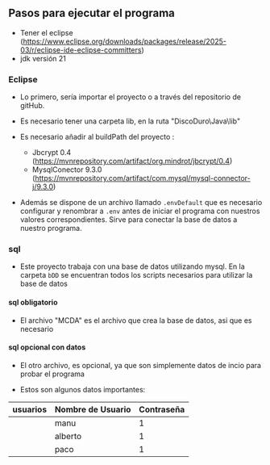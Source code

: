 ## Pasos para ejecutar el programa

- Tener el eclipse (https://www.eclipse.org/downloads/packages/release/2025-03/r/eclipse-ide-eclipse-committers)
- jdk versión 21

### Eclipse 
- Lo primero, sería importar el proyecto o a través del repositorio de gitHub.

- Es necesario tener una carpeta lib, en la ruta "DiscoDuro\Java\lib\"

- Es necesario añadir al buildPath del proyecto : 
  - Jbcrypt 0.4 (https://mvnrepository.com/artifact/org.mindrot/jbcrypt/0.4) 
  - MysqlConector 9.3.0 (https://mvnrepository.com/artifact/com.mysql/mysql-connector-j/9.3.0)

- Además se dispone de un archivo llamado `.envDefault` que es necesario configurar y renombrar a `.env` antes de iniciar el programa
con nuestros valores correspondientes. Sirve para conectar la base de datos a nuestro programa.

### sql
- Este proyecto trabaja con una base de datos utilizando mysql.
En la carpeta `bDD` se encuentran todos los scripts necesarios para utilizar la base de datos
#### sql obligatorio

- El archivo "MCDA" es el archivo que crea la base de datos, asi que es necesario

#### sql opcional con datos

-    El otro archivo, es opcional, ya que son simplemente datos de incio para probar el programa

-    Estos son algunos datos importantes: 

| usuarios | Nombre de Usuario|  Contraseña| 
|-| - |  -| 
| | manu| 1| 
|  | alberto| 1| 
| | paco| 1| 
